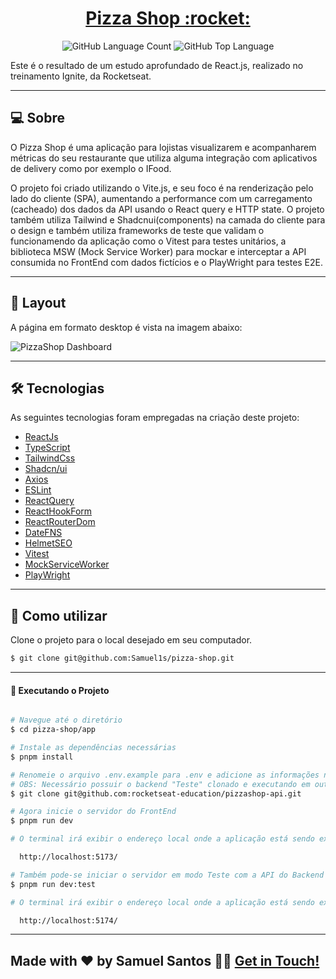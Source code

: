<p align="center">
  <h1 align="center"><a href="https://github.com/Samuel1s/pizza-shop">Pizza Shop :rocket: </a></h1>
</p>

<p align="center" margin-top="25px" >
  <img alt="GitHub Language Count" src="https://img.shields.io/github/languages/count/Samuel1s/pizza-shop" />

  <img alt="GitHub Top Language" src="https://img.shields.io/github/languages/top/Samuel1s/pizza-shop" />
</p>

Este é o resultado de um estudo aprofundado de React.js, realizado no treinamento Ignite, da Rocketseat.

---

## 💻 Sobre

O Pizza Shop é uma aplicação para lojistas visualizarem e acompanharem métricas do seu restaurante que utiliza
alguma integração com aplicativos de delivery como por exemplo o IFood.

O projeto foi criado utilizando o Vite.js, e seu foco é na renderização pelo lado do cliente (SPA), aumentando a performance com um carregamento (cacheado) dos dados da API usando o React query e HTTP state. O projeto também utiliza Tailwind e Shadcnui(components) na camada do cliente para o design e também utiliza frameworks de teste que validam o funcionamendo da aplicação como o Vitest para testes unitários, a biblioteca MSW (Mock Service Worker) para mockar e interceptar a API consumida no FrontEnd com dados fictícios e o PlayWright para testes E2E.

---

## 🎨 Layout

A página em formato desktop é vista na imagem abaixo:

![PizzaShop Dashboard](https://github.com/Samuel1s/pizza-shop/assets/dashboard.png)

---

## 🛠 Tecnologias

As seguintes tecnologias foram empregadas na criação deste projeto:

- [ReactJs](https://reactjs.org)
- [TypeScript](https://www.typescriptlang.org/)
- [TailwindCss](https://tailwindcss.com/docs/installation)
- [Shadcn/ui](https://ui.shadcn.com/docs/installation/vite)
- [Axios](https://axios-http.com/ptbr/docs/intro)
- [ESLint](https://eslint.org/)
- [ReactQuery](https://tanstack.com/query/latest/docs/framework/react/overview)
- [ReactHookForm](https://www.react-hook-form.com/)
- [ReactRouterDom](https://reactrouter.com/en/main/start/overview)
- [DateFNS](https://date-fns.org/)
- [HelmetSEO](https://www.fullstacklabs.co/blog/improving-seo-in-react-apps-with-react-helmet)
- [Vitest](https://vitest.dev/guide/)
- [MockServiceWorker](https://mswjs.io/docs/getting-started)
- [PlayWright](https://playwright.dev/docs/intro)

---

## 🚀 Como utilizar

Clone o projeto para o local desejado em seu computador.

```bash
$ git clone git@github.com:Samuel1s/pizza-shop.git
```

---

#### 🚧 Executando o Projeto

```bash

# Navegue até o diretório
$ cd pizza-shop/app

# Instale as dependências necessárias
$ pnpm install

# Renomeie o arquivo .env.example para .env e adicione as informações necessárias nele
# OBS: Necessário possuir o backend "Teste" clonado e executando em outro diretorio.
$ git clone git@github.com:rocketseat-education/pizzashop-api.git

# Agora inicie o servidor do FrontEnd
$ pnpm run dev

# O terminal irá exibir o endereço local onde a aplicação está sendo executada:

  http://localhost:5173/

# Também pode-se iniciar o servidor em modo Teste com a API do Backend mockada.
$ pnpm run dev:test

# O terminal irá exibir o endereço local onde a aplicação está sendo executada:

  http://localhost:5174/

```

---

## Made with ❤️ by Samuel Santos 👋🏽 [Get in Touch!](https://www.linkedin.com/in/samuel-santos-29863113b/)
